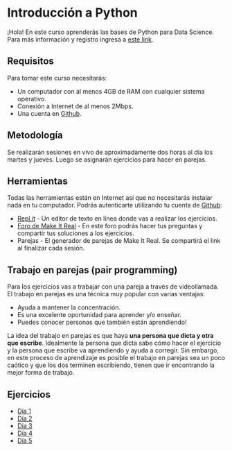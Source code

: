 # Introducción a Python

¡Hola! En este curso aprenderás las bases de Python para Data Science. Para más información y registro ingresa a [este link](https://makeitreal.camp/introduccion-a-python-para-data-science?utm_source=github&utm_medium=web&utm_campaign=inbound).

## Requisitos

Para tomar este curso necesitarás:

* Un computador con al menos 4GB de RAM con cualquier sistema operativo.
* Conexión a Internet de al menos 2Mbps.
* Una cuenta en [Github](https://github.com/).

## Metodología

Se realizarán sesiones en vivo de aproximadamente dos horas al día los martes y jueves. Luego se asignarán ejercicios para hacer en parejas.

## Herramientas

Todas las herramientas están en Internet así que no necesitarás instalar nada en tu computador. Podrás autenticarte utilizando tu cuenta de [Github](https://github.com/):

* [Repl.it](https://repl.it/) - Un editor de texto en línea donde vas a realizar los ejercicios.
* [Foro de Make It Real](https://foro.makeitreal.camp/) - En este foro podrás hacer tus preguntas y compartir tus soluciones a los ejercicios.
* Parejas - El generador de parejas de Make It Real. Se compartirá el link al finalizar cada sesión.

## Trabajo en parejas (pair programming)

Para los ejercicios vas a trabajar con una pareja a través de videollamada. El trabajo en parejas es una técnica muy popular con varias ventajas:

* Ayuda a mantener la concentración.
* Es una excelente oportunidad para aprender y/o enseñar.
* Puedes conocer personas que también están aprendiendo!

La idea del trabajo en parejas es que haya **una persona que dicta y otra que escribe**. Idealmente la persona que dicta sabe cómo hacer el ejercicio y la persona que escribe va aprendiendo y ayuda a corregir. Sin embargo, en este proceso de aprendizaje es posible el trabajo en parejas sea un poco caótico y que los dos terminen escribiendo, tienen que ir encontrando la mejor forma de trabajo.

## Ejercicios

* [Día 1](dia-1.md)
* [Día 2](dia-2.md)
* [Día 3](dia-3.md)
* [Día 4](dia-4.md)
* [Día 5](dia-5.md)
